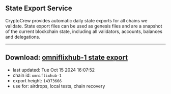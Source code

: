 ## State Export Service
CryptoCrew provides automatic daily state exports for all chains we validate. State export files can be used as genesis files and are a snapshot of the current blockchain state, including all validators, accounts, balances and delegations.

---
**Download: [omniflixhub-1 state export](https://dl-eu2.ccvalidators.com/SERVICE/omniflixhub/omniflixhub-1_export_14373666.json)**
---

- last updated: Tue Oct 15 2024 16:07:52
- chain id: `omniflixhub-1`
- export height: `14373666`
- use for: airdrops, local tests, chain recovery
